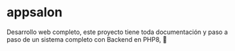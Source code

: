 # appsalon
Desarrollo web completo, este proyecto tiene toda documentación y paso a paso de un sistema completo con Backend en PHP8, 🐘
